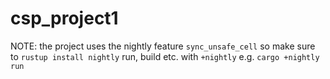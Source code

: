 # csp_project1


NOTE: the project uses the nightly feature `sync_unsafe_cell`
so make sure to `rustup install nightly` run, build etc. with `+nightly` e.g. `cargo +nightly run`
